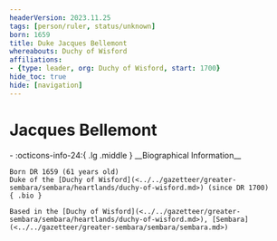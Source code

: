 ```yaml
---
headerVersion: 2023.11.25
tags: [person/ruler, status/unknown]
born: 1659
title: Duke Jacques Bellemont
whereabouts: Duchy of Wisford
affiliations:
- {type: leader, org: Duchy of Wisford, start: 1700}
hide_toc: true
hide: [navigation]
---
```

# Jacques Bellemont
<div class="grid cards ext-narrow-margin ext-one-column" markdown>
- :octicons-info-24:{ .lg .middle } __Biographical Information__

    Born DR 1659 (61 years old)  
    Duke of the [Duchy of Wisford](<../../gazetteer/greater-sembara/sembara/heartlands/duchy-of-wisford.md>) (since DR 1700)  
    { .bio }

    Based in the [Duchy of Wisford](<../../gazetteer/greater-sembara/sembara/heartlands/duchy-of-wisford.md>), [Sembara](<../../gazetteer/greater-sembara/sembara/sembara.md>)
</div>


